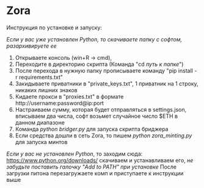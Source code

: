# Zora

Инструкция по установке и запуску:

*Если у вас уже установлен Python, то скачиваете папку с софтом, разархивируете ее* 

1. Открываете консоль (win+R -> cmd),
2. Переходите в директорию скрипта (Команда "cd *путь к папке*")
3. После перехода в нужную папку прописываете команду "pip install -r requirements.txt"
4. Закидываете приватники в "private_keys.txt", 1 приватник на 1 строку,
   никаких лишних знаков
5. Кидаете прокси в "proxies.txt" в формате http://username:password@ip:port
6. Настраиваем сумму, которая будет отправляться в settings.json,
   вписываем два числа,
   cофт возьмет случайное число $ETH в данном диапазоне
7. Команда *python bridger.py* для запуска скрипта бриджера
8. Если средства дошли в сеть Zora, то пишем *python zora_minting.py* для запуска минтов

*Если у вас не установлен Python*, то заходим сюда: https://www.python.org/downloads/
скачиваем и устанавливаем его, *не забудьте поставить галочку "Add to PATH" при установке*
После загрузки питона перезагружаете комп и приступаете к инструкции выше
 
